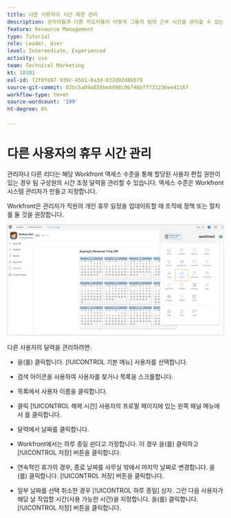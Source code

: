```yaml
---
title: 다른 사용자의 시간 제한 관리
description: 관리자들과 다른 지도자들이 어떻게 그들의 팀의 근무 시간을 관리할 수 있는지 확인하십시오.
feature: Resource Management
type: Tutorial
role: Leader, User
level: Intermediate, Experienced
activity: use
team: Technical Marketing
kt: 10181
exl-id: f2f0f897-939c-45d1-8a3d-037d92d86b79
source-git-commit: 02bc5a09a838be6d98c9b746bff731236ee4116f
workflow-type: tm+mt
source-wordcount: '199'
ht-degree: 0%

---
```


# 다른 사용자의 휴무 시간 관리

관리자나 다른 리더는 해당 Workfront 액세스 수준을 통해 할당된 사용자 편집 권한이 있는 경우 팀 구성원의 시간 조정 달력을 관리할 수 있습니다. 액세스 수준은 Workfront 시스템 관리자가 만들고 지정합니다.

Workfront은 관리자가 직원의 개인 휴무 일정을 업데이트할 때 조직에 정책 또는 절차를 둘 것을 권장합니다.

![기본 메뉴의 사용자](assets/mouto_01.png)

다른 사용자의 달력을 관리하려면:

* 을(를) 클릭합니다. [!UICONTROL 기본 메뉴] 사용자를 선택합니다.

* 검색 아이콘을 사용하여 사용자를 찾거나 목록을 스크롤합니다.

* 목록에서 사용자 이름을 클릭합니다.

* 클릭 [!UICONTROL 해제 시간] 사용자의 프로필 페이지에 있는 왼쪽 패널 메뉴에서 를 클릭합니다.

* 달력에서 날짜를 클릭합니다.

* Workfront에서는 하루 종일 쉰다고 가정합니다. 이 경우 을(를) 클릭하고 [!UICONTROL 저장] 버튼을 클릭합니다.

* 연속적인 휴가의 경우, 종료 날짜를 사무실 밖에서 마지막 날짜로 변경합니다. 을(를) 클릭합니다. [!UICONTROL 저장] 버튼을 클릭합니다.

* 일부 날짜를 선택 취소한 경우 [!UICONTROL 하루 종일] 상자. 그런 다음 사용자가 해당 날 작업할 시간(사용 가능한 시간)을 지정합니다. 을(를) 클릭합니다. [!UICONTROL 저장] 버튼을 클릭합니다.
